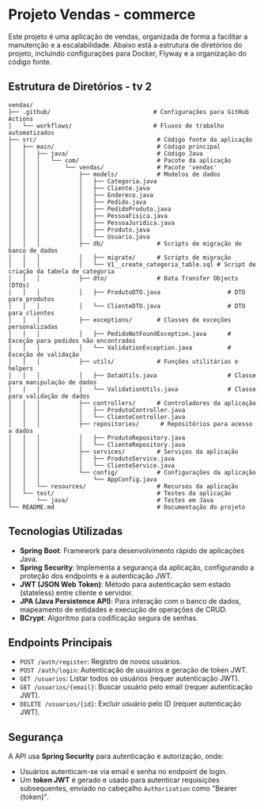 # Projeto Vendas - commerce

Este projeto é uma aplicação de vendas, organizada de forma a facilitar a manutenção e a escalabilidade. Abaixo está a estrutura de diretórios do projeto, incluindo configurações para Docker, Flyway e a organização do código fonte.

## Estrutura de Diretórios - tv 2

```plaintext
vendas/
├── .github/                             # Configurações para GitHub Actions
│   └── workflows/                       # Fluxos de trabalho automatizados
├── src/                                  # Código fonte da aplicação
│   ├── main/                             # Código principal
│   │   ├── java/                         # Código Java
│   │   │   └── com/                      # Pacote da aplicação
│   │   │       └── vendas/               # Pacote 'vendas'
│   │   │           ├── models/           # Modelos de dados
│   │   │           │   ├── Categoria.java
│   │   │           │   ├── Cliente.java
│   │   │           │   ├── Endereco.java
│   │   │           │   ├── Pedido.java
│   │   │           │   ├── PedidoProduto.java
│   │   │           │   ├── PessoaFisica.java
│   │   │           │   ├── PessoaJuridica.java
│   │   │           │   ├── Produto.java
│   │   │           │   └── Usuario.java
│   │   │           ├── db/               # Scripts de migração de banco de dados
│   │   │           │   ├── migrate/      # Scripts de migração
│   │   │           │   └── V1__create_categoria_table.sql # Script de criação da tabela de categoria
│   │   │           ├── dto/              # Data Transfer Objects (DTOs)
│   │   │           │   ├── ProdutoDTO.java                   # DTO para produtos
│   │   │           │   └── ClienteDTO.java                   # DTO para clientes
│   │   │           ├── exceptions/       # Classes de exceções personalizadas
│   │   │           │   ├── PedidoNotFoundException.java      # Exceção para pedidos não encontrados
│   │   │           │   └── ValidationException.java          # Exceção de validação
│   │   │           ├── utils/            # Funções utilitárias e helpers
│   │   │           │   ├── DataUtils.java                    # Classe para manipulação de dados
│   │   │           │   └── ValidationUtils.java              # Classe para validação de dados
│   │   │           ├── controllers/      # Controladores da aplicação
│   │   │           │   ├── ProdutoController.java
│   │   │           │   └── ClienteController.java
│   │   │           ├── repositories/      # Repositórios para acesso a dados
│   │   │           │   ├── ProdutoRepository.java
│   │   │           │   └── ClienteRepository.java
│   │   │           ├── services/         # Serviços da aplicação
│   │   │           │   ├── ProdutoService.java
│   │   │           │   └── ClienteService.java
│   │   │           └── config/           # Configurações da aplicação
│   │   │               └── AppConfig.java
│   │   └── resources/                    # Recursos da aplicação
│   └── test/                             # Testes da aplicação
│       └── java/                         # Testes em Java
└── README.md                             # Documentação do projeto

```                        
## Tecnologias Utilizadas
- **Spring Boot**: Framework para desenvolvimento rápido de aplicações Java.
- **Spring Security**: Implementa a segurança da aplicação, configurando a proteção dos endpoints e a autenticação JWT.
- **JWT (JSON Web Token)**: Método para autenticação sem estado (stateless) entre cliente e servidor.
- **JPA (Java Persistence API)**: Para interação com o banco de dados, mapeamento de entidades e execução de operações de CRUD.
- **BCrypt**: Algoritmo para codificação segura de senhas.

## Endpoints Principais
- `POST /auth/register`: Registro de novos usuários.
- `POST /auth/login`: Autenticação de usuários e geração de token JWT.
- `GET /usuarios`: Listar todos os usuários (requer autenticação JWT).
- `GET /usuarios/{email}`: Buscar usuário pelo email (requer autenticação JWT).
- `DELETE /usuarios/{id}`: Excluir usuário pelo ID (requer autenticação JWT).

## Segurança
A API usa **Spring Security** para autenticação e autorização, onde:
- Usuários autenticam-se via email e senha no endpoint de login.
- Um **token JWT** é gerado e usado para autenticar requisições subsequentes, enviado no cabeçalho `Authorization` como "Bearer {token}".
